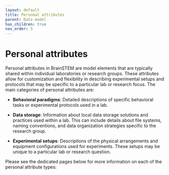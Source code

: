 ```yaml
---
layout: default
title: Personal attributes
parent: Data model
has_children: true
nav_order: 3
---
```


# Personal attributes

Personal attributes in BrainSTEM are model elements that are typically shared within individual laboratories or research groups. These attributes allow for customization and flexibility in describing experimental setups and protocols that may be specific to a particular lab or research focus. The main categories of personal attributes are:

- __Behavioral paradigms__: Detailed descriptions of specific behavioral tasks or experimental protocols used in a lab.

- __Data storage__: Information about local data storage solutions and practices used within a lab. This can include details about file systems, naming conventions, and data organization strategies specific to the research group.

- __Experimental setups__: Descriptions of the physical arrangements and equipment configurations used for experiments. These setups may be unique to a particular lab or research question.

Please see the dedicated pages below for more information on each of the personal attribute types: